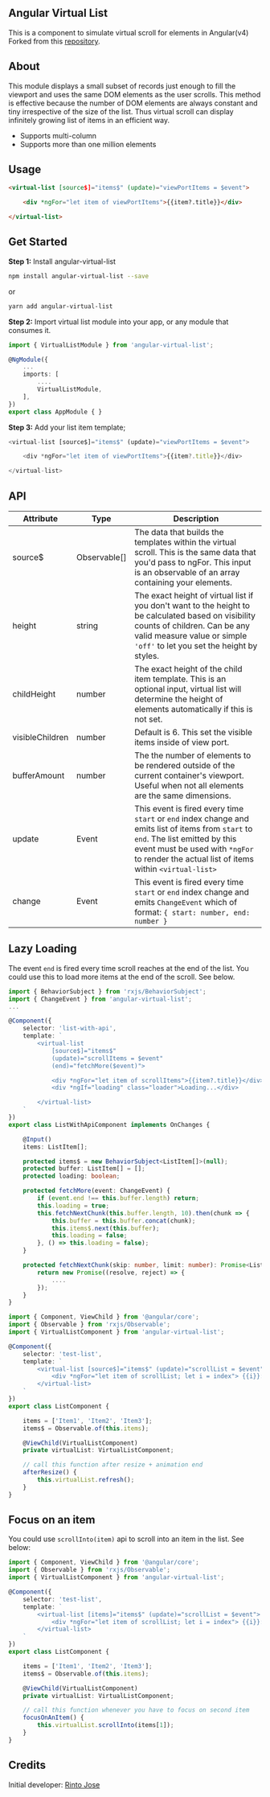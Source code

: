 
## Angular Virtual List

This is a component to simulate virtual scroll for elements in Angular(v4)
Forked from this [repository](https://github.com/rintoj/angular2-virtual-list).

## About

This module displays a small subset of records just enough to fill the viewport and uses the same DOM elements as the user scrolls.
This method is effective because the number of DOM elements are always constant and tiny irrespective of the size of the list. Thus virtual scroll can display infinitely growing list of items in an efficient way.

* Supports multi-column
* Supports more than one million elements

## Usage

```html
<virtual-list [source$]="items$" (update)="viewPortItems = $event">

    <div *ngFor="let item of viewPortItems">{{item?.title}}</div>

</virtual-list>
```

## Get Started

**Step 1:** Install angular-virtual-list

```sh
npm install angular-virtual-list --save
```
or
```sh
yarn add angular-virtual-list
```

**Step 2:** Import virtual list module into your app, or any module that consumes it.

```ts
import { VirtualListModule } from 'angular-virtual-list';

@NgModule({
    ...
    imports: [
        ....
        VirtualListModule,
    ],
})
export class AppModule { }
```

**Step 3:** Add your list item template;

```ts
<virtual-list [source$]="items$" (update)="viewPortItems = $event">

    <div *ngFor="let item of viewPortItems">{{item?.title}}</div>

</virtual-list>
```

## API

| Attribute      | Type   | Description
|----------------|--------|------------
| source$          | Observable<T>[]  | The data that builds the templates within the virtual scroll. This is the same data that you'd pass to ngFor. This input is an observable of an array containing your elements.
| height    | string | The exact height of virtual list if you don't want to the height to be calculated based on visibility counts of children. Can be any valid measure value or simple `'off'` to let you set the height by styles.
| childHeight    | number | The exact height of the child item template. This is an optional input, virtual list will determine the height of elements automatically if this is not set.
| visibleChildren   | number | Default is 6. This set the visible items inside of view port.
| bufferAmount   | number | The the number of elements to be rendered outside of the current container's viewport. Useful when not all elements are the same dimensions.
| update         | Event  | This event is fired every time `start` or `end` index change and emits list of items from `start` to `end`. The list emitted by this event must be used with `*ngFor` to render the actual list of items within `<virtual-list>`
| change         | Event  | This event is fired every time `start` or `end` index change and emits `ChangeEvent` which of format: `{ start: number, end: number }`


## Lazy Loading

The event `end` is fired every time scroll reaches at the end of the list. You could use this to load more items at the end of the scroll. See below.

```ts
import { BehaviorSubject } from 'rxjs/BehaviorSubject';
import { ChangeEvent } from 'angular-virtual-list';
...

@Component({
    selector: 'list-with-api',
    template: `
        <virtual-list
            [source$]="items$"
            (update)="scrollItems = $event"
            (end)="fetchMore($event)">

            <div *ngFor="let item of scrollItems">{{item?.title}}</div>
            <div *ngIf="loading" class="loader">Loading...</div>

        </virtual-list>
    `
})
export class ListWithApiComponent implements OnChanges {

    @Input()
    items: ListItem[];

    protected items$ = new BehaviorSubject<ListItem[]>(null);
    protected buffer: ListItem[] = [];
    protected loading: boolean;

    protected fetchMore(event: ChangeEvent) {
        if (event.end !== this.buffer.length) return;
        this.loading = true;
        this.fetchNextChunk(this.buffer.length, 10).then(chunk => {
            this.buffer = this.buffer.concat(chunk);
            this.items$.next(this.buffer);
            this.loading = false;
        }, () => this.loading = false);
    }

    protected fetchNextChunk(skip: number, limit: number): Promise<ListItem[]> {
        return new Promise((resolve, reject) => {
            ....
        });
    }
}
```

```ts
import { Component, ViewChild } from '@angular/core';
import { Observable } from 'rxjs/Observable';
import { VirtualListComponent } from 'angular-virtual-list';

@Component({
    selector: 'test-list',
    template: `
        <virtual-list [source$]="items$" (update)="scrollList = $event">
            <div *ngFor="let item of scrollList; let i = index"> {{i}}: {{item}} </div>
        </virtual-list>
    `
})
export class ListComponent {

    items = ['Item1', 'Item2', 'Item3'];
    items$ = Observable.of(this.items);

    @ViewChild(VirtualListComponent)
    private virtualList: VirtualListComponent;

    // call this function after resize + animation end
    afterResize() {
        this.virtualList.refresh();
    }
}
```

## Focus on an item

You could use `scrollInto(item)` api to scroll into an item in the list. See below:

```ts
import { Component, ViewChild } from '@angular/core';
import { Observable } from 'rxjs/Observable';
import { VirtualListComponent } from 'angular-virtual-list';

@Component({
    selector: 'test-list',
    template: `
        <virtual-list [items]="items$" (update)="scrollList = $event">
            <div *ngFor="let item of scrollList; let i = index"> {{i}}: {{item}} </div>
        </virtual-list>
    `
})
export class ListComponent {

    items = ['Item1', 'Item2', 'Item3'];
    items$ = Observable.of(this.items);

    @ViewChild(VirtualListComponent)
    private virtualList: VirtualListComponent;

    // call this function whenever you have to focus on second item
    focusOnAnItem() {
        this.virtualList.scrollInto(items[1]);
    }
}
```

## Credits

Initial developer: [Rinto Jose](https://github.com/rintoj)